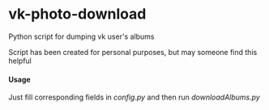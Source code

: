 # vk-photo-download
Python script for dumping vk user's albums


Script has been created for personal purposes, but may someone find this helpful

#### Usage
Just fill corresponding fields in *config.py* and then run *downloadAlbums.py*
